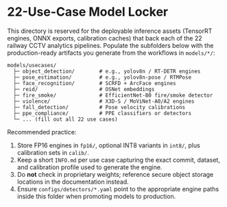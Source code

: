 # 22-Use-Case Model Locker

This directory is reserved for the deployable inference assets (TensorRT engines, ONNX exports, calibration caches) that back each of the 22 railway CCTV analytics pipelines. Populate the subfolders below with the production-ready artifacts you generate from the workflows in `models/*/`:

```
models/usecases/
  ├─ object_detection/        # e.g., yolov8n / RT-DETR engines
  ├─ pose_estimation/         # e.g., yolov8n-pose / RTMPose
  ├─ face_recognition/        # SCRFD + ArcFace engines
  ├─ reid/                    # OSNet embeddings
  ├─ fire_smoke/              # EfficientNet-B0 fire/smoke detector
  ├─ violence/                # X3D-S / MoViNet-A0/A2 engines
  ├─ fall_detection/          # Pose velocity calibrations
  ├─ ppe_compliance/          # PPE classifiers or detectors
  └─ ... (fill out all 22 use cases)
```

Recommended practice:

1. Store FP16 engines in `fp16/`, optional INT8 variants in `int8/`, plus calibration sets in `calib/`.
2. Keep a short `INFO.md` per use case capturing the exact commit, dataset, and calibration profile used to generate the engine.
3. Do **not** check in proprietary weights; reference secure object storage locations in the documentation instead.
4. Ensure `configs/detectors/*.yaml` point to the appropriate engine paths inside this folder when promoting models to production.
